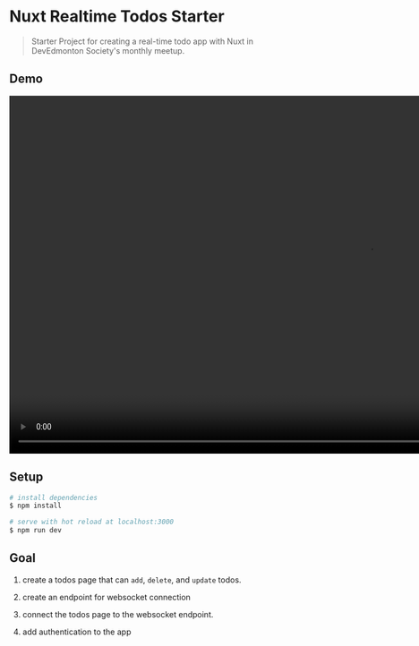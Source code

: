 # Nuxt Realtime Todos Starter

> Starter Project for creating a real-time todo app with Nuxt in DevEdmonton Society's monthly meetup.

## Demo

<video height="640" controls>
	<source src="https://raw.githubusercontent.com/arashsheyda/nuxt-realtime-todos/main/public/nuxt-realtime-todo.mp4" type="video/mp4">
</video>

## Setup

```bash
# install dependencies
$ npm install

# serve with hot reload at localhost:3000
$ npm run dev
```

## Goal


1. create a todos page that can `add`, `delete`, and `update` todos.

2. create an endpoint for websocket connection

3. connect the todos page to the websocket endpoint.

4. add authentication to the app
